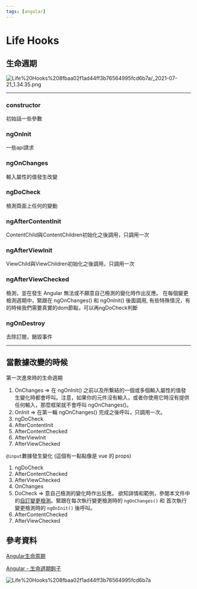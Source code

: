 ```yaml
---
tags: [angular]
---
```


# Life Hooks 

## 生命週期


![Life%20Hooks%208fbaa02f1ad44ff3b76564995fcd6b7a/_2021-07-21_1.34.35.png](https://ik.imagekit.io/14v7jwku5tz/Blogger/Docusaurus/_2021-07-21_1.39.40_g3w-n1T7hS9.png?ik-sdk-version=javascript-1.4.3&updatedAt=1644802618366)



------

### constructor

初始話一些參數

### ngOnInit

一些api請求

### ngOnChanges

輸入屬性的值發生改變

### ngDoCheck

檢測頁面上任何的變動

### ngAfterContentInit

ContentChild與ContentChildren初始化之後調用，只調用一次

### ngAfterViewInit
ViewChild與ViewChildren初始化之後調用，只調用一次

### ngAfterViewChecked

檢測，並在發生 Angular 無法或不願意自己檢測的變化時作出反應。
在每個變更檢測週期中，緊跟在 ngOnChanges() 和 ngOnInit() 後面調用,
有些特殊情況，有的時候我們需要真實的dom節點，可以再ngDoCheck判斷

### ngOnDestroy

去除訂閱，銷毀事件

------

## 當數據改變的時候

第一次進來時的生命週期

1. OnChanges ⇒ 在 ngOnInit() 之前以及所繫結的一個或多個輸入屬性的值發生變化時都會呼叫。注意，如果你的元件沒有輸入，或者你使用它時沒有提供任何輸入，那麼框架就不會呼叫 ngOnChanges()。
2. OnInit ⇒ 在第一輪 ngOnChanges() 完成之後呼叫，只調用一次。
3. ngDoCheck
4. AfterContentInit
5. AfterContentChecked
6. AfterViewInit
7. AfterViewChecked

`@input`數據發生變化 (這個有一點點像是 vue 的 props)

1. ngDoCheck
2. AfterContentChecked
3. AfterViewChecked
4. OnChanges
5. DoCheck  ⇒ 意自己檢測的變化時作出反應。 欲知詳情和範例，參閱本文件中的[自訂變更檢測](https://angular.tw/guide/lifecycle-hooks#docheck)。緊跟在每次執行變更檢測時的 `ngOnChanges()` 和 首次執行變更檢測時的 `ngOnInit()` 後呼叫。
6. AfterContentChecked
7. AfterViewChecked

## 參考資料

[Angular生命周期](https://zhuanlan.zhihu.com/p/96509858)

[Angular - 生命週期鉤子](https://angular.tw/guide/lifecycle-hooks)


![Life%20Hooks%208fbaa02f1ad44ff3b76564995fcd6b7a](https://ik.imagekit.io/14v7jwku5tz/Blogger/Docusaurus/_2021-07-21_1.34.35_Dg4tjbQDl.png?ik-sdk-version=javascript-1.4.3&updatedAt=1644802619918)